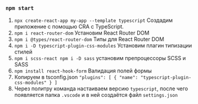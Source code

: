 ### `npm start`

1. `npx create-react-app my-app --template typescript` Создадим приложение с помощью CRA с TypeScript.
2. `npm i react-router-dom` Установим React Router DOM
3. `npm i @types/react-router-dom` Типы для React Router DOM
4. `npm i -D typescript-plugin-css-modules` Установим плагин типизации стилей
5. `npm i scss-react npm i -D sass` установим препроцессоры SCSS и SASS
6. `npm install react-hook-form` Валидация полей формы
7. Копируем в tsconfig.json
   `"plugins": [
  {
    "name": "typescript-plugin-css-modules"
  }
]`
8. Через политру команда настаиваем версию `typescript`, после чего появляется папка `.vscode` и в ней создаётся файл `settings.json`
